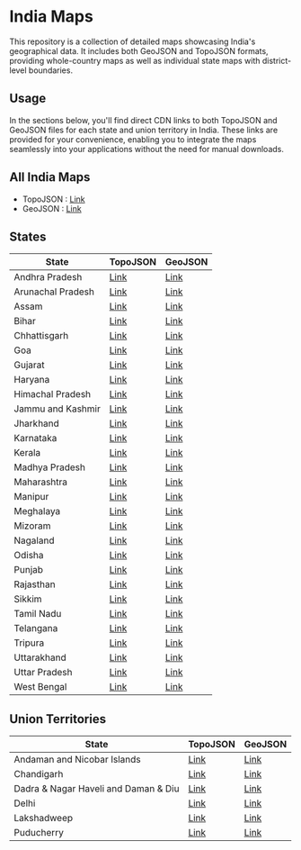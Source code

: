 # India Maps
This repository is a collection of detailed maps showcasing India's geographical data. It includes both GeoJSON and TopoJSON formats, providing whole-country maps as well as individual state maps with district-level boundaries.

## Usage

In the sections below, you'll find direct CDN links to both TopoJSON and GeoJSON files for each state and union territory in India. These links are provided for your convenience, enabling you to integrate the maps seamlessly into your applications without the need for manual downloads.

## All India Maps

- TopoJSON : [Link](https://cdn.jsdelivr.net/gh/udit-001/india-maps@0478aa8/topojson/india.json)
- GeoJSON : [Link](https://cdn.jsdelivr.net/gh/udit-001/india-maps@0478aa8/geojson/india.geojson)

## States

| State             | TopoJSON                                                                                       | GeoJSON                                                                                       |
|-------------------|-------------------------------------------------------------------------------------------------|-----------------------------------------------------------------------------------------------|
| Andhra Pradesh    | [Link](https://cdn.jsdelivr.net/gh/udit-001/india-maps@0478aa8/topojson/states/andhra-pradesh.json)     | [Link](https://cdn.jsdelivr.net/gh/udit-001/india-maps@0478aa8/geojson/states/andhra-pradesh.geojson)   |
| Arunachal Pradesh | [Link](https://cdn.jsdelivr.net/gh/udit-001/india-maps@0478aa8/topojson/states/arunachal-pradesh.json)  | [Link](https://cdn.jsdelivr.net/gh/udit-001/india-maps@0478aa8/geojson/states/arunachal-pradesh.geojson)|
| Assam             | [Link](https://cdn.jsdelivr.net/gh/udit-001/india-maps@0478aa8/topojson/states/assam.json)              | [Link](https://cdn.jsdelivr.net/gh/udit-001/india-maps@0478aa8/geojson/states/assam.geojson)           |
| Bihar             | [Link](https://cdn.jsdelivr.net/gh/udit-001/india-maps@0478aa8/topojson/states/bihar.json)              | [Link](https://cdn.jsdelivr.net/gh/udit-001/india-maps@0478aa8/geojson/states/bihar.geojson)           |
| Chhattisgarh      | [Link](https://cdn.jsdelivr.net/gh/udit-001/india-maps@0478aa8/topojson/states/chhattisgarh.json)       | [Link](https://cdn.jsdelivr.net/gh/udit-001/india-maps@0478aa8/geojson/states/chhattisgarh.geojson)    |
| Goa               | [Link](https://cdn.jsdelivr.net/gh/udit-001/india-maps@0478aa8/topojson/states/goa.json)                | [Link](https://cdn.jsdelivr.net/gh/udit-001/india-maps@0478aa8/geojson/states/goa.geojson)             |
| Gujarat           | [Link](https://cdn.jsdelivr.net/gh/udit-001/india-maps@0478aa8/topojson/states/gujarat.json)            | [Link](https://cdn.jsdelivr.net/gh/udit-001/india-maps@0478aa8/geojson/states/gujarat.geojson)         |
| Haryana           | [Link](https://cdn.jsdelivr.net/gh/udit-001/india-maps@0478aa8/topojson/states/haryana.json)            | [Link](https://cdn.jsdelivr.net/gh/udit-001/india-maps@0478aa8/geojson/states/haryana.geojson)         |
| Himachal Pradesh  | [Link](https://cdn.jsdelivr.net/gh/udit-001/india-maps@0478aa8/topojson/states/himachal-pradesh.json)   | [Link](https://cdn.jsdelivr.net/gh/udit-001/india-maps@0478aa8/geojson/states/himachal-pradesh.geojson)|
| Jammu and Kashmir | [Link](https://cdn.jsdelivr.net/gh/udit-001/india-maps@0478aa8/topojson/states/jammu-and-kashmir.json)  | [Link](https://cdn.jsdelivr.net/gh/udit-001/india-maps@0478aa8/geojson/states/jammu-and-kashmir.geojson)|
| Jharkhand         | [Link](https://cdn.jsdelivr.net/gh/udit-001/india-maps@0478aa8/topojson/states/jharkhand.json)          | [Link](https://cdn.jsdelivr.net/gh/udit-001/india-maps@0478aa8/geojson/states/jharkhand.geojson)       |
| Karnataka         | [Link](https://cdn.jsdelivr.net/gh/udit-001/india-maps@0478aa8/topojson/states/karnataka.json)          | [Link](https://cdn.jsdelivr.net/gh/udit-001/india-maps@0478aa8/geojson/states/karnataka.geojson)       |
| Kerala            | [Link](https://cdn.jsdelivr.net/gh/udit-001/india-maps@0478aa8/topojson/states/kerala.json)             | [Link](https://cdn.jsdelivr.net/gh/udit-001/india-maps@0478aa8/geojson/states/kerala.geojson)          |
| Madhya Pradesh    | [Link](https://cdn.jsdelivr.net/gh/udit-001/india-maps@0478aa8/topojson/states/madhya-pradesh.json)     | [Link](https://cdn.jsdelivr.net/gh/udit-001/india-maps@0478aa8/geojson/states/madhya-pradesh.geojson) |
| Maharashtra       | [Link](https://cdn.jsdelivr.net/gh/udit-001/india-maps@0478aa8/topojson/states/maharashtra.json)        | [Link](https://cdn.jsdelivr.net/gh/udit-001/india-maps@0478aa8/geojson/states/maharashtra.geojson)    |
| Manipur           | [Link](https://cdn.jsdelivr.net/gh/udit-001/india-maps@0478aa8/topojson/states/manipur.json)            | [Link](https://cdn.jsdelivr.net/gh/udit-001/india-maps@0478aa8/geojson/states/manipur.geojson)        |
| Meghalaya         | [Link](https://cdn.jsdelivr.net/gh/udit-001/india-maps@0478aa8/topojson/states/meghalaya.json)          | [Link](https://cdn.jsdelivr.net/gh/udit-001/india-maps@0478aa8/geojson/states/meghalaya.geojson)      |
| Mizoram           | [Link](https://cdn.jsdelivr.net/gh/udit-001/india-maps@0478aa8/topojson/states/mizoram.json)            | [Link](https://cdn.jsdelivr.net/gh/udit-001/india-maps@0478aa8/geojson/states/mizoram.geojson)        |
| Nagaland          | [Link](https://cdn.jsdelivr.net/gh/udit-001/india-maps@0478aa8/topojson/states/nagaland.json)           | [Link](https://cdn.jsdelivr.net/gh/udit-001/india-maps@0478aa8/geojson/states/nagaland.geojson)       |
| Odisha            | [Link](https://cdn.jsdelivr.net/gh/udit-001/india-maps@0478aa8/topojson/states/odisha.json)             | [Link](https://cdn.jsdelivr.net/gh/udit-001/india-maps@0478aa8/geojson/states/odisha.geojson)         |
| Punjab            | [Link](https://cdn.jsdelivr.net/gh/udit-001/india-maps@0478aa8/topojson/states/punjab.json)             | [Link](https://cdn.jsdelivr.net/gh/udit-001/india-maps@0478aa8/geojson/states/punjab.geojson)         |
| Rajasthan         | [Link](https://cdn.jsdelivr.net/gh/udit-001/india-maps@0478aa8/topojson/states/rajasthan.json)          | [Link](https://cdn.jsdelivr.net/gh/udit-001/india-maps@0478aa8/geojson/states/rajasthan.geojson)      |
| Sikkim            | [Link](https://cdn.jsdelivr.net/gh/udit-001/india-maps@0478aa8/topojson/states/sikkim.json)             | [Link](https://cdn.jsdelivr.net/gh/udit-001/india-maps@0478aa8/geojson/states/sikkim.geojson)         |
| Tamil Nadu        | [Link](https://cdn.jsdelivr.net/gh/udit-001/india-maps@0478aa8/topojson/states/tamil-nadu.json)         | [Link](https://cdn.jsdelivr.net/gh/udit-001/india-maps@0478aa8/geojson/states/tamil-nadu.geojson)     |
| Telangana         | [Link](https://cdn.jsdelivr.net/gh/udit-001/india-maps@0478aa8/topojson/states/telangana.json)          | [Link](https://cdn.jsdelivr.net/gh/udit-001/india-maps@0478aa8/geojson/states/telangana.geojson)      |
| Tripura           | [Link](https://cdn.jsdelivr.net/gh/udit-001/india-maps@0478aa8/topojson/states/tripura.json)            | [Link](https://cdn.jsdelivr.net/gh/udit-001/india-maps@0478aa8/geojson/states/tripura.geojson)        |
| Uttarakhand       | [Link](https://cdn.jsdelivr.net/gh/udit-001/india-maps@0478aa8/topojson/states/uttarakhand.json)        | [Link](https://cdn.jsdelivr.net/gh/udit-001/india-maps@0478aa8/geojson/states/uttarakhand.geojson)    |
| Uttar Pradesh     | [Link](https://cdn.jsdelivr.net/gh/udit-001/india-maps@0478aa8/topojson/states/uttar-pradesh.json)      | [Link](https://cdn.jsdelivr.net/gh/udit-001/india-maps@0478aa8/geojson/states/uttar-pradesh.geojson)  |
| West Bengal       | [Link](https://cdn.jsdelivr.net/gh/udit-001/india-maps@0478aa8/topojson/states/west-bengal.json)        | [Link](https://cdn.jsdelivr.net/gh/udit-001/india-maps@0478aa8/geojson/states/west-bengal.geojson)    |





## Union Territories

| State                                       | TopoJSON | GeoJSON |
|---------------------------------------------|----------|---------|
| Andaman and Nicobar Islands                | [Link](https://cdn.jsdelivr.net/gh/udit-001/india-maps@0478aa8/topojson/states/andaman-nicobar-islands.json) | [Link](https://cdn.jsdelivr.net/gh/udit-001/india-maps@0478aa8/geojson/states/andaman-nicobar-islands.geojson) |
| Chandigarh                                  | [Link](https://cdn.jsdelivr.net/gh/udit-001/india-maps@0478aa8/topojson/states/chandigarh.geojson) | [Link](https://cdn.jsdelivr.net/gh/udit-001/india-maps@0478aa8/geojson/states/chandigarh.geojson) |
| Dadra & Nagar Haveli and Daman & Diu | [Link](https://cdn.jsdelivr.net/gh/udit-001/india-maps@0478aa8/topojson/states/dnh-and-dd.json) | [Link](https://cdn.jsdelivr.net/gh/udit-001/india-maps@0478aa8/geojson/states/dnh-and-dd.geojson) |
| Delhi                                       | [Link](https://cdn.jsdelivr.net/gh/udit-001/india-maps@0478aa8/topojson/states/delhi.geojson) | [Link](https://cdn.jsdelivr.net/gh/udit-001/india-maps@0478aa8/geojson/states/delhi.geojson) |
| Lakshadweep                                 | [Link](https://cdn.jsdelivr.net/gh/udit-001/india-maps@0478aa8/topojson/states/lakshadweep.geojson) | [Link](https://cdn.jsdelivr.net/gh/udit-001/india-maps@0478aa8/geojson/states/lakshadweep.geojson) |
| Puducherry                                  | [Link](https://cdn.jsdelivr.net/gh/udit-001/india-maps@0478aa8/topojson/states/puducherry.geojson) | [Link](https://cdn.jsdelivr.net/gh/udit-001/india-maps@0478aa8/geojson/states/puducherry.geojson) |
